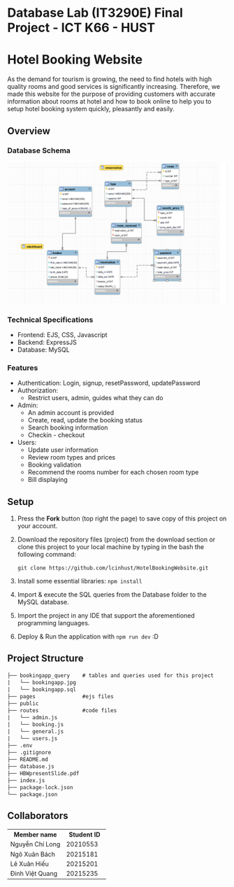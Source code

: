 # Database Lab (IT3290E) Final Project - ICT K66 - HUST

# Hotel Booking Website 
As the demand for tourism is growing, the need to find hotels with high quality rooms and good services is significantly increasing. Therefore, we made this website for the purpose of providing customers with accurate information about rooms at hotel and how to book online to help you to setup hotel booking system quickly, pleasantly and easily.

## Overview

### Database Schema
![Architecture](https://github.com/lcinhust/HotelBookingWebsite/blob/main/bookingapp_query/bookingapp.jpg)

### Technical Specifications
* Frontend: EJS, CSS, Javascript
* Backend: ExpressJS
* Database: MySQL

### Features
- Authentication: Login, signup, resetPassword, updatePassword
- Authorization:
  - Restrict users, admin, guides what they can do
- Admin:
  - An admin account is provided
  - Create, read, update the booking status
  - Search booking information 
  - Checkin - checkout
- Users:
  - Update user information
  - Review room types and prices
  - Booking validation
  - Recommend the rooms number for each chosen room type 
  - Bill displaying

## Setup
1. Press the **Fork** button (top right the page) to save copy of this project on your account.
2. Download the repository files (project) from the download section or clone this project to your local machine by typing in the bash the following command:

       git clone https://github.com/lcinhust/HotelBookingWebsite.git
3. Install some essential libraries: `npm install`
4. Import & execute the SQL queries from the Database folder to the MySQL database.
5. Import the project in any IDE that support the aforementioned programming languages.
6. Deploy & Run the application with `npm run dev` :D

## Project Structure
    ├── bookingapp_query    # tables and queries used for this project
    |   └── bookingapp.jpg
    |   └── bookingapp.sql
    ├── pages               #ejs files
    ├── public              
    ├── routes              #code files
    |   └── admin.js
    |   └── booking.js
    |   └── general.js
    |   └── users.js    
    ├── .env
    ├── .gitignore
    ├── README.md
    ├── database.js
    ├── HBWpresentSlide.pdf
    ├── index.js
    ├── package-lock.json
    └── package.json

## Collaborators
<table>
    <tbody>
        <tr>
            <th align="center">Member name</th>
            <th align="center">Student ID</th>
        </tr>
        <tr>
            <td>Nguyễn Chí Long</td>
            <td align="center"> 20210553&nbsp;&nbsp;&nbsp;</td>
        </tr>
        <tr>
            <td>Ngô Xuân Bách</td>
            <td align="center"> 20215181&nbsp;&nbsp;&nbsp;</td>
        </tr>
        <tr>
            <td>Lê Xuân Hiếu</td>
            <td align="center"> 20215201&nbsp;&nbsp;&nbsp;</td>
        </tr>
        <tr>
            <td>Đinh Việt Quang</td>
            <td align="center"> 20215235&nbsp;&nbsp;&nbsp;</td>
        </tr>
    </tbody>
</table>
